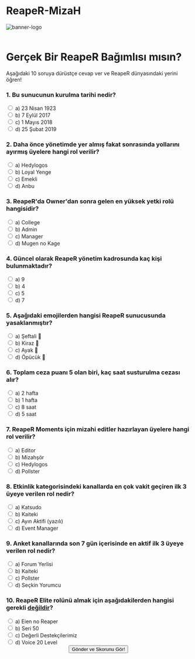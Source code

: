 # ReapeR-MizaH
![banner-logo](https://github.com/user-attachments/assets/a71e4319-bc97-447c-83b7-815e5ab9837d)
<body>
  <header></header>
  <div class="container">
    <h1>Gerçek Bir ReapeR Bağımlısı mısın?</h1>
    <p>Aşağıdaki 10 soruya dürüstçe cevap ver ve ReapeR dünyasındaki yerini öğren!</p>
    <form id="quizForm">
      <div class="question">
        <h3>1. Bu sunucunun kurulma tarihi nedir?</h3>
        <label><input type="radio" name="q1" value="0" /> a) 23 Nisan 1923</label><br />
        <label><input type="radio" name="q1" value="0" /> b) 7 Eylül 2017</label><br />
        <label><input type="radio" name="q1" value="10" /> c) 1 Mayıs 2018</label><br />
        <label><input type="radio" name="q1" value="0" /> d) 25 Şubat 2019</label>
      </div>
      <div class="question">
        <h3>2. Daha önce yönetimde yer almış fakat sonrasında yollarını ayırmış üyelere hangi rol verilir?</h3>
        <label><input type="radio" name="q2" value="0" /> a) Hedylogos</label><br />
        <label><input type="radio" name="q2" value="0" /> b) Loyal Yenge</label><br />
        <label><input type="radio" name="q2" value="10" /> c) Emekli</label><br />
        <label><input type="radio" name="q2" value="0" /> d) Anbu</label>
      </div>
      <div class="question">
        <h3>3. ReapeR'da Owner'dan sonra gelen en yüksek yetki rolü hangisidir?</h3>
        <label><input type="radio" name="q3" value="0" /> a) College</label><br />
        <label><input type="radio" name="q3" value="0" /> b) Admin</label><br />
        <label><input type="radio" name="q3" value="0" /> c) Manager</label><br />
        <label><input type="radio" name="q3" value="10" /> d) Mugen no Kage</label>
      </div>
      <div class="question">
        <h3>4. Güncel olarak ReapeR yönetim kadrosunda kaç kişi bulunmaktadır?</h3>
        <label><input type="radio" name="q4" value="0" /> a) 9</label><br />
        <label><input type="radio" name="q4" value="10" /> b) 4</label><br />
        <label><input type="radio" name="q4" value="0" /> c) 5</label><br />
        <label><input type="radio" name="q4" value="0" /> d) 7</label>
      </div>
      <div class="question">
        <h3>5. Aşağıdaki emojilerden hangisi ReapeR sunucusunda yasaklanmıştır?</h3>
        <label><input type="radio" name="q5" value="0" /> a) Şeftali 🍑</label><br />
        <label><input type="radio" name="q5" value="0" /> b) Kiraz 🍒</label><br />
        <label><input type="radio" name="q5" value="10" /> c) Ayak 🦶</label><br />
        <label><input type="radio" name="q5" value="0" /> d) Öpücük 💋</label>
      </div>
      <div class="question">
        <h3>6. Toplam ceza puanı 5 olan biri, kaç saat susturulma cezası alır?</h3>
        <label><input type="radio" name="q6" value="0" /> a) 2 hafta</label><br />
        <label><input type="radio" name="q6" value="0" /> b) 1 hafta</label><br />
        <label><input type="radio" name="q6" value="0" /> c) 8 saat</label><br />
        <label><input type="radio" name="q6" value="10" /> d) 5 saat</label>
      </div>
      <div class="question">
        <h3>7. ReapeR Moments için mizahi editler hazırlayan üyelere hangi rol verilir?</h3>
        <label><input type="radio" name="q7" value="0" /> a) Editor</label><br />
        <label><input type="radio" name="q7" value="10" /> b) Mizahşör</label><br />
        <label><input type="radio" name="q7" value="0" /> c) Hedylogos</label><br />
        <label><input type="radio" name="q7" value="0" /> d) Pollster</label>
      </div>
      <div class="question">
        <h3>8. Etkinlik kategorisindeki kanallarda en çok vakit geçiren ilk 3 üyeye verilen rol nedir?</h3>
        <label><input type="radio" name="q8" value="10" /> a) Katsudo</label><br />
        <label><input type="radio" name="q8" value="0" /> b) Kaiteki</label><br />
        <label><input type="radio" name="q8" value="0" /> c) Ayın Aktifi (yazılı)</label><br />
        <label><input type="radio" name="q8" value="0" /> d) Event Manager</label>
      </div>
      <div class="question">
        <h3>9. Anket kanallarında son 7 gün içerisinde en aktif ilk 3 üyeye verilen rol nedir?</h3>
        <label><input type="radio" name="q9" value="0" /> a) Forum Yerlisi</label><br />
        <label><input type="radio" name="q9" value="0" /> b) Kaiteki</label><br />
        <label><input type="radio" name="q9" value="10" /> c) Pollster</label><br />
        <label><input type="radio" name="q9" value="0" /> d) Seçkin Yorumcu</label>
      </div>
      <div class="question">
        <h3>10. ReapeR Elite rolünü almak için aşağıdakilerden hangisi gerekli <u>değildir</u>?</h3>
        <label><input type="radio" name="q10" value="0" /> a) Eien no Reaper</label><br />
        <label><input type="radio" name="q10" value="0" /> b) Seri 50</label><br />
        <label><input type="radio" name="q10" value="10" /> c) Değerli Destekçilerimiz</label><br />
        <label><input type="radio" name="q10" value="0" /> d) Voice 20 Level</label>
      </div>
      <div style="text-align: center;">
        <button type="button" onclick="calculateScore()">Gönder ve Skorunu Gör!</button>
      </div>
    </form>
    <div class="result" id="result"></div>
  </div>
  <script>
    function calculateScore() {
      let score = 0;
      const form = document.forms["quizForm"];
      for (let i = 1; i <= 10; i++) {
        const answer = form[`q${i}`].value;
        if (answer) score += parseInt(answer);
      }
      let message = "";
      if (score >= 85) {
        message = `🔱 <b>${score} puan</b>: Gerçek bir <span style="color: #ffcc00">ReapeRist</span>!<br>Sen bu sunucunun hem hafızası hem ruhusun! Osman bile seninle gurur duyar.`;
      } else if (score >= 65) {
        message = `✨ <b>${score} puan</b>: Takılıyorsun ama biraz daha aktif olmalısın!<br>Seslere gir, emote spamle... ReapeR seni bekliyor.`;
      } else {
        message = `🌱 <b>${score} puan</b>: Henüz bir ReapeRist sayılmazsın ama...<br>Potansiyel var! Biraz daha takıl, yönetim gözünü dikmiş olabilir.`;
      }
      document.getElementById("result").innerHTML = message;
    }
  </script>
</body>
</html>
